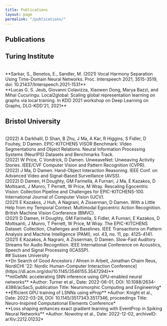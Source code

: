 ```yaml
---
title: Publications
layout: page
permalink: "/publications/"
---
```


Publications
------------
## Turing Institute
<br>
**Sarkar, S., Benetos, E., Sandler, M. (2021) Vocal Harmony Separation Using Time-Domain Neural Networks. Proc. Interspeech 2021, 3515-3519, doi: 10.21437/Interspeech.2021-1531** 
<br>
**Lucas G. S. Jeub, Giovanni Colavizza, Xiaowen Dong, Marya Bazzi, and Mihai Cucuringu. Local2global: Scaling global representation learning on graphs via local training. In KDD 2021 workshop on Deep Learning on Graphs, DLG-KDD'21, 2021**
<br>

## Bristol University 
<br>
(2022) A Darkhalil, D Shan, B Zhu, J Ma, A Kar, R Higgins, S Fidler, D Fouhey, D Damen. EPIC-KITCHENS VISOR Benchmark: VIdeo Segmentations and Object Relations. Neural Information Processing Systems (NeurIPS) Datasets and Benchmarks Track.
<br>
(2022) W Price, C Vondrick, D Damen. UnweaveNet: Unweaving Activity Stories. IEEE/CVF Computer Vision and Pattern Recognition (CVPR).  
<br>
(2022) J Ma, D Damen. Hand-Object Interaction Reasoning. IEEE Conf. on Advanced Video and Signal-Based Surveillance (AVSS). 
<br>
(2022) D Damen, H Doughty, GM Farinella, A Furnari, J Ma, E Kazakos, D Moltisanti, J Munro, T Perrett, W Price, M Wray. Rescaling Egocentric Vision: Collection Pipeline and Challenges for EPIC-KITCHENS-100. International Journal of Computer Vision (IJCV). 
<br>
(2021) E Kazakos, J Huh, A Nagrani, A Zisserman, D Damen. With a Little Help from my Temporal Context: Multimodal Egocentric Action Recognition. British Machine Vision Conference (BMVC). 
<br>
(2021) D Damen, H Doughty, GM Farinella, S Fidler, A Furnari, E Kazakos, D Moltisanti, J Munro, T Perrett, W Price, M Wray. The EPIC-KITCHENS Dataset: Collection, Challenges and Baselines. IEEE Transactions on Pattern Analysis and Machine Intelligence (PAMI), vol. 43, no. 11, pp. 4125-4141. 
<br>
(2021) E Kazakos, A Nagrani, A Zisserman, D Damen. Slow-Fast Auditory Streams for Audio Recognition. IEEE International Conference on Acoustics, Speech and Signal Processing (ICASSP). 
<br>
## Sussex University 
<br>
**[In Search of Good Ancestors / Ahnen in Arbeit, Jonathan Chaim Reus, NordiCHI '22: Nordic Human-Computer Interaction Conference] (https://dl.acm.org/doi/10.1145/3546155.3547294)** 
<br>
**mlGeNN: accelerating SNN inference using GPU-enabled neural networks** *Author: Turner et al., Date: 2022-06-01, DOI: 10.1088/2634-4386/ac5ac5, publication Title: Neuromorphic Computing and Engineering* 
<br>
**Efficient GPU training of LSNNs using eProp** *Author: Knight et al., Date: 2022-03-28, DOI: 10.1145/3517343.3517346, proceedings Title: Neuro-Inspired Computational Elements Conference* 
<br>
**Loss shaping enhances exact gradient learning with EventProp in Spiking Neural Networks** *Author: Nowotny et al., Date: 2022-12-02, archiveID: arXiv:2212.01232* 
<br>
